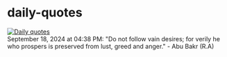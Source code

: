 # daily-quotes
[![Daily quotes](https://github.com/ceepu8/daily-quotes/actions/workflows/daily-quote.yml/badge.svg)](https://github.com/ceepu8/daily-quotes/actions/workflows/daily-quote.yml)<br/>
September 18, 2024 at 04:38 PM: "Do not follow vain desires; for verily he who prospers is preserved from lust, greed and anger." - Abu Bakr (R.A)
